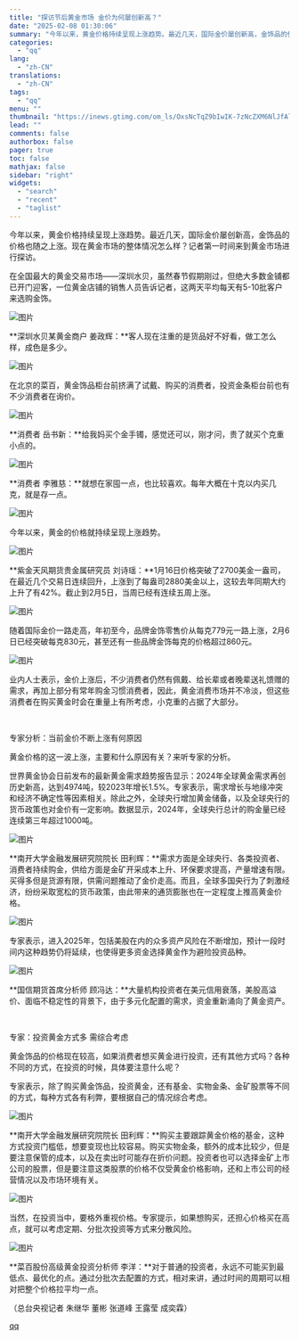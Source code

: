 ```yaml
---
title: "探访节后黄金市场 金价为何屡创新高？"
date: "2025-02-08 01:30:06"
summary: "今年以来，黄金价格持续呈现上涨趋势。最近几天，国际金价屡创新高，金饰品的价格也随之上涨。现在黄金市场..."
categories:
  - "qq"
lang:
  - "zh-CN"
translations:
  - "zh-CN"
tags:
  - "qq"
menu: ""
thumbnail: "https://inews.gtimg.com/om_ls/OxsNcTqZ9bIwIK-7zNcZXM6NlJfAlh4yUZ0uUO1MMqoC8AA_640360/0"
lead: ""
comments: false
authorbox: false
pager: true
toc: false
mathjax: false
sidebar: "right"
widgets:
  - "search"
  - "recent"
  - "taglist"
---
```


今年以来，黄金价格持续呈现上涨趋势。最近几天，国际金价屡创新高，金饰品的价格也随之上涨。现在黄金市场的整体情况怎么样？记者第一时间来到黄金市场进行探访。

在全国最大的黄金交易市场——深圳水贝，虽然春节假期刚过，但绝大多数金铺都已开门迎客，一位黄金店铺的销售人员告诉记者，这两天平均每天有5-10批客户来选购金饰。

![图片](https://inews.gtimg.com/om_bt/ONdGH7Rx8G66Ccr5V5bf7lr-fQUYTR53FY45y84CW7wwEAA/641)

**深圳水贝某黄金商户 姜政辉：**客人现在注重的是货品好不好看，做工怎么样，成色是多少。

![图片](https://inews.gtimg.com/om_bt/O4PpZ9_Yss9NmSkEHq1LJvzLzoTJZZj-eYK2EbKOEhZ5cAA/641)

在北京的菜百，黄金饰品柜台前挤满了试戴、购买的消费者，投资金条柜台前也有不少消费者在询价。

![图片](https://inews.gtimg.com/om_bt/OR_n_TWZxEs_VHRY1C_5GNh_pFafZWTHdRals98GPbg9AAA/641)

**消费者 岳书新：**给我妈买个金手镯，感觉还可以，刚才问，贵了就买个克重小点的。

![图片](https://inews.gtimg.com/om_bt/O39cTEn6nrtn7prPHrybM_XLVkp8jSMch1ZoTnVFZUvxEAA/641)

**消费者 李雅慈：**就想在家囤一点，也比较喜欢。每年大概在十克以内买几克，就是存一点。

![图片](https://inews.gtimg.com/om_bt/O-P8S71OjEf7XdhUTxZrq1uAO28I2q7SH4uT13Bl-G4HgAA/641)

今年以来，黄金的价格就持续呈现上涨趋势。

![图片](https://inews.gtimg.com/om_bt/OtiZKDajdx6qGgEFjhLAiMD0V220k1b5FA3DDX9mLhE60AA/641)

**紫金天风期货贵金属研究员 刘诗瑶：**1月16日价格突破了2700美金一盎司，在最近几个交易日连续回升，上涨到了每盎司2880美金以上，这较去年同期大约上升了有42%。截止到2月5日，当周已经有连续五周上涨。

![图片](https://inews.gtimg.com/om_bt/OBTJ1hKTlNxKFgVwiZdly1U0yekwNXCMEjCmxowhtgz-EAA/641)

随着国际金价一路走高，年初至今，品牌金饰零售价从每克779元一路上涨，2月6日已经突破每克830元，甚至还有一些品牌金饰每克的价格超过860元。

![图片](https://inews.gtimg.com/om_bt/OqzqVjX5bc-Rxbk5FsaM5fRpQAA4p_qNjfMVk74n-urFkAA/641)

业内人士表示，金价上涨后，不少消费者仍然有佩戴、给长辈或者晚辈送礼馈赠的需求，再加上部分有常年购金习惯消费者，因此，黄金消费市场并不冷淡，但这些消费者在购买黄金时会在重量上有所考虑，小克重的占据了大部分。

 

专家分析：当前金价不断上涨有何原因

黄金价格的这一波上涨，主要和什么原因有关？来听专家的分析。

世界黄金协会日前发布的最新黄金需求趋势报告显示：2024年全球黄金需求再创历史新高，达到4974吨，较2023年增长1.5%。专家表示，需求增长与地缘冲突和经济不确定性等因素相关。除此之外，全球央行增加黄金储备，以及全球央行的货币政策也对金价有一定影响。数据显示，2024年，全球央行总计的购金量已经连续第三年超过1000吨。

![图片](https://inews.gtimg.com/om_bt/OqSKVPhgh4PuutT0b6W-_MxRoSJ_s5Ok1OkvukTuTXBBQAA/641)

**南开大学金融发展研究院院长 田利辉：**需求方面是全球央行、各类投资者、消费者持续购金，供给方面是金矿开采成本上升、环保要求提高，产量增速有限。买得多但是货源有限，供需问题推动了金价走高。而且，全球多国央行为了刺激经济，纷纷采取宽松的货币政策，由此带来的通货膨胀也在一定程度上推高黄金价格。

![图片](https://inews.gtimg.com/om_bt/O-d9f6590vqIAR-J3k0u92Njztbi4PiGkJRN7c_MkYP0MAA/641)

专家表示，进入2025年，包括美股在内的众多资产风险在不断增加，预计一段时间内这种趋势仍将延续，也使得更多资金选择黄金作为避险投资品种。

![图片](https://inews.gtimg.com/om_bt/OYhcdfsZ8ZZjgK0nmOykqF3lw9WKxFpZ0H9hCMxGhfYe8AA/641)

**国信期货首席分析师 顾冯达：**大量机构投资者在美元信用衰落，美股高溢价、面临不稳定性的背景下，由于多元化配置的需求，资金重新涌向了黄金资产。

 

专家：投资黄金方式多 需综合考虑

黄金饰品的价格现在较高，如果消费者想买黄金进行投资，还有其他方式吗？各种不同的方式，在投资的时候，具体要注意什么呢？

专家表示，除了购买黄金饰品，投资黄金，还有基金、实物金条、金矿股票等不同的方式，每种方式各有利弊，要根据自己的情况综合考虑。

![图片](https://inews.gtimg.com/om_bt/OI2EH4LBgNiiLJhLFwvHd_0CNMzzbL4ZRdv55NwurcDxEAA/641)

**南开大学金融发展研究院院长 田利辉：**购买主要跟踪黄金价格的基金，这种方式投资门槛低，想要变现也比较容易。购买实物金条，额外的成本比较少，但是要注意保管的成本，以及在卖出时可能存在折价问题。投资者也可以选择金矿上市公司的股票，但是要注意这类股票的价格不仅受黄金价格影响，还和上市公司的经营情况以及市场环境有关。

![图片](https://inews.gtimg.com/om_bt/O_BH2h_qjsMKaK0Bc6qzFetv8tShneC8O2OLOSypXw9QcAA/641)

当然，在投资当中，要格外重视价格。专家提示，如果想购买，还担心价格买在高点，就可以考虑定期、分批次投资等方式来分散风险。

![图片](https://inews.gtimg.com/om_bt/ODhnbF5rUW9pul7l78GMPrLJvewQhBmqKMHU-WPehzMOIAA/641)

**菜百股份高级黄金投资分析师 李洋：**对于普通的投资者，永远不可能买到最低点、最优化的点。通过分批次去配置的方式，相对来讲，通过时间的周期可以相对把整个价格拉平均一点。

（总台央视记者 朱继华 董彬 张道峰 王露莹 成奕霖）

[qq](https://new.qq.com/rain/a/20250208A00MCD00)
